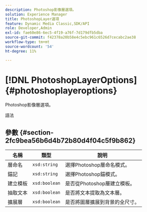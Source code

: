 ```yaml
---
description: Photoshop影像層選項。
solution: Experience Manager
title: PhotoshopLayer選項
feature: Dynamic Media Classic,SDK/API
role: Developer,Admin
exl-id: fae60e86-6ec5-4f19-a76f-7d179dfb5dba
source-git-commit: f42378a20b58e4c5ebc961c6526d7cecabc2ae38
workflow-type: tm+mt
source-wordcount: '54'
ht-degree: 11%

---
```


# [!DNL PhotoshopLayerOptions]{#photoshoplayeroptions}

Photoshop影像層選項。

語法

## 參數 {#section-2fc9bea56b6d4b72b80d4f04c5f9b862}

| 名稱 | 類型 | 說明 |
|---|---|---|
| 層命名 | `xsd:string` | 選擇Photoshop層命名模式。 |
| 錨記 | `xsd:string` | 選擇Photoshop錨模式。 |
| 建立模板 | `xsd:boolean` | 是否從Photoshop層建立模板。 |
| 抽取文本 | `xsd:boolean` | 是否將文本提取為文本層。 |
| 擴展層 | `xsd:boolean` | 是否將圖層擴展到背景的全尺寸。 |
